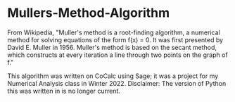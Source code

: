 # Mullers-Method-Algorithm
From Wikipedia, "Muller's method is a root-finding algorithm, a numerical method for solving equations of the form f(x) = 0. It was first presented by David E. Muller in 1956. Muller's method is based on the secant method, which constructs at every iteration a line through two points on the graph of f."

This algorithm was written on CoCalc using Sage; it was a project for my Numerical Analysis class in Winter 2022. Disclaimer: The version of Python this was written in is no longer current.
